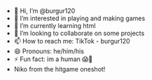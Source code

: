 - 👋 Hi, I’m @burgur120
- 👀 I’m interested in playing and making games
- 🌱 I’m currently learning html
- 💞️ I’m looking to collaborate on some projects
- 📫 How to reach me: TikTok - burgur120
- 😄 Pronouns: he/him/his
- ⚡ Fun fact: im a human 😱🤯
- Niko from the hitgame oneshot!
<!---
burgur120/burgur120 is a ✨ special ✨ repository because its `README.md` (this file) appears on your GitHub profile.
You can click the Preview link to take a look at your changes.
--->
